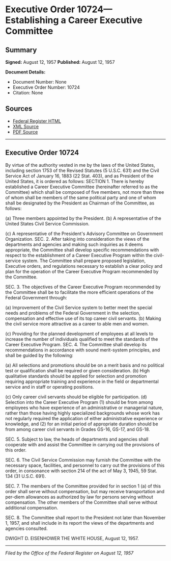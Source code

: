 # Executive Order 10724—Establishing a Career Executive Committee

## Summary

**Signed:** August 12, 1957
**Published:** August 12, 1957

**Document Details:**
- Document Number: None
- Executive Order Number: 10724
- Citation: None

## Sources
- [Federal Register HTML](https://www.presidency.ucsb.edu/documents/executive-order-10724-establishing-career-executive-committee)
- [XML Source](None)
- [PDF Source](None)

---

## Executive Order 10724

By virtue of the authority vested in me by the laws of the United States, including section 1753 of the Revised Statutes
(5 U.S.C. 631) and the Civil Service Act of January 16, 1883 (22 Stat. 403), and as President of the United States, it is ordered as follows:
SECTION 1. There is hereby established a Career Executive Committee (hereinafter referred to as the Committee) which shall be composed of five members, not more than three of whom shall be members of the same political party and one of whom shall be designated by the President as Chairman of the Committee, as follows:

(a) Three members appointed by the President.
(b) A representative of the United States Civil Service Commission.

(c) A representative of the President's Advisory Committee on Government Organization.
SEC. 2. After taking into consideration the views of the departments and agencies and making such inquiries as it deems appropriate, the Committee shall develop specific recommendations with respect to the establishment of a Career Executive Program within the civil-service system. The Committee shall prepare proposed legislation, Executive orders, and regulations necessary to establish a clear policy and plan for the operation of the Career Executive Program recommended by the Committee.

SEC. 3. The objectives of the Career Executive Program recommended by the Committee shall be to facilitate the more efficient operations of the Federal Government through:

(a) Improvement of the Civil Service system to better meet the special needs and problems of the Federal Government in the selection, compensation and effective use of its top career civil servants.
(b) Making the civil service more attractive as a career to able men and women.

(c) Providing for the planned development of employees at all levels to increase the number of individuals qualified to meet the standards of the Career Executive Program.
SEC. 4. The Committee shall develop its recommendations in accordance with sound merit-system principles, and shall be guided by the following:

(a) All selections and promotions should be on a merit basis and no political test or qualification shall be required or given consideration.
(b) High qualitative standards should be applied for selection and promotion requiring appropriate training and experience in the field or departmental service and in staff or operating positions.

(c) Only career civil servants should be eligible for participation.
(d) Selection into the Career Executive Program (1) should be from among employees who have experience of an administrative or managerial nature, rather than those having highly specialized backgrounds whose work has not regularly required the application of either administrative experience or knowledge, and (2) for an initial period of appropriate duration should be from among career civil servants in Grades GS-16, GS-17, and GS-18.

SEC. 5. Subject to law, the heads of departments and agencies shall cooperate with and assist the Committee in carrying out the provisions of this order.

SEC. 6. The Civil Service Commission may furnish the Committee with the necessary space, facilities, and personnel to carry out the provisions of this order, in consonance with section 214 of the act of May 3, 1945, 59 Stat. 134 (31 U.S.C. 691).

SEC. 7. The members of the Committee provided for in section 1 (a) of this order shall serve without compensation, but may receive transportation and per-diem allowances as authorized by law for persons serving without compensation. The other members of the Committee shall serve without additional compensation.

SEC. 8. The Committee shall report to the President not later than November 1, 1957, and shall include in its report the views of the departments and agencies consulted.

DWIGHT D. EISENHOWER
THE WHITE HOUSE,
August 12, 1957.

---

*Filed by the Office of the Federal Register on August 12, 1957*
